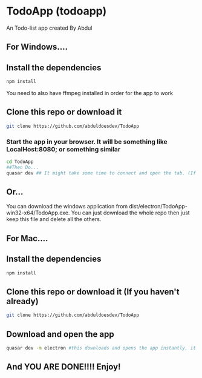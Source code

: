# TodoApp (todoapp)

An Todo-list app created By Abdul

## For Windows....

## Install the dependencies
```bash
npm install
```
You need to also have ffmpeg installed in order for the app to work

## Clone this repo or download it
```bash
git clone https://github.com/abduldoesdev/TodoApp
```


### Start the app in your browser. It will be something like LocalHost:8080; or something similar
```bash
cd TodoApp
##Then Do...
quasar dev ## It might take some time to connect and open the tab. (If you waited for about 30 seconds and no new tab was opened, click enter in the terminal you run the code in)
```


## Or...
You can download the windows application from dist/electron/TodoApp-win32-x64/TodoApp.exe. You can just download the whole repo then just keep this file and delete all the others.

## For Mac....

## Install the dependencies
```bash
npm install
```

## Clone this repo or download it (If you haven't already)
```bash
git clone https://github.com/abduldoesdev/TodoApp
```

## Download and open the app
```bash
quasar dev -m electron #this downloads and opens the app instantly, it will come with an inspect window which you can close.
```

## And YOU ARE DONE!!!! Enjoy!
